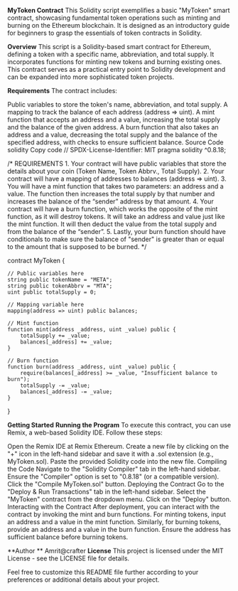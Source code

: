 **MyToken Contract**
This Solidity script exemplifies a basic "MyToken" smart contract, showcasing fundamental token operations such as minting and burning on the Ethereum blockchain. It is designed as an introductory guide for beginners to grasp the essentials of token contracts in Solidity.

**Overview**
This script is a Solidity-based smart contract for Ethereum, defining a token with a specific name, abbreviation, and total supply. It incorporates functions for minting new tokens and burning existing ones. This contract serves as a practical entry point to Solidity development and can be expanded into more sophisticated token projects.

**Requirements**
The contract includes:

Public variables to store the token's name, abbreviation, and total supply.
A mapping to track the balance of each address (address => uint).
A mint function that accepts an address and a value, increasing the total supply and the balance of the given address.
A burn function that also takes an address and a value, decreasing the total supply and the balance of the specified address, with checks to ensure sufficient balance.
Source Code
solidity
Copy code
// SPDX-License-Identifier: MIT
pragma solidity ^0.8.18;

/*
    REQUIREMENTS
    1. Your contract will have public variables that store the details about your coin (Token Name, Token Abbrv., Total Supply).
    2. Your contract will have a mapping of addresses to balances (address => uint).
    3. You will have a mint function that takes two parameters: an address and a value. 
       The function then increases the total supply by that number and increases the balance of the “sender” address by that amount.
    4. Your contract will have a burn function, which works the opposite of the mint function, as it will destroy tokens. 
       It will take an address and value just like the mint function. It will then deduct the value from the total supply 
       and from the balance of the “sender”.
    5. Lastly, your burn function should have conditionals to make sure the balance of "sender" is greater than or equal 
       to the amount that is supposed to be burned.
*/

contract MyToken {

    // Public variables here
    string public tokenName = "META";
    string public tokenAbbrv = "MTA";
    uint public totalSupply = 0;

    // Mapping variable here
    mapping(address => uint) public balances;

    // Mint function
    function mint(address _address, uint _value) public {
        totalSupply += _value;
        balances[_address] += _value;
    }

    // Burn function
    function burn(address _address, uint _value) public {
        require(balances[_address] >= _value, "Insufficient balance to burn");
        totalSupply -= _value;
        balances[_address] -= _value;
    }
}

**Getting Started**
**Running the Program**
To execute this contract, you can use Remix, a web-based Solidity IDE. Follow these steps:

Open the Remix IDE at Remix Ethereum.
Create a new file by clicking on the "+" icon in the left-hand sidebar and save it with a .sol extension (e.g., MyToken.sol).
Paste the provided Solidity code into the new file.
Compiling the Code
Navigate to the "Solidity Compiler" tab in the left-hand sidebar.
Ensure the "Compiler" option is set to "0.8.18" (or a compatible version).
Click the "Compile MyToken.sol" button.
Deploying the Contract
Go to the "Deploy & Run Transactions" tab in the left-hand sidebar.
Select the "MyToken" contract from the dropdown menu.
Click on the "Deploy" button.
Interacting with the Contract
After deployment, you can interact with the contract by invoking the mint and burn functions. For minting tokens, input an address and a value in the mint function. Similarly, for burning tokens, provide an address and a value in the burn function. Ensure the address has sufficient balance before burning tokens.

**Author **
Amrit@crafter
**License**
This project is licensed under the MIT License - see the LICENSE file for details.

Feel free to customize this README file further according to your preferences or additional details about your project.





